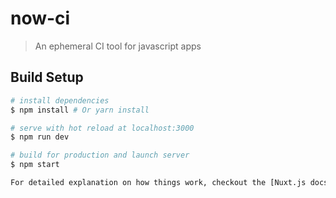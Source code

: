 # now-ci

> An ephemeral CI tool for javascript apps

## Build Setup

``` bash
# install dependencies
$ npm install # Or yarn install

# serve with hot reload at localhost:3000
$ npm run dev

# build for production and launch server
$ npm start

For detailed explanation on how things work, checkout the [Nuxt.js docs](https://github.com/nuxt/nuxt.js).
